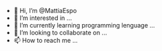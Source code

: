 - 👋 Hi, I’m @MattiaEspo
- 👀 I’m interested in  ...
- 🌱 I’m currently learning programming lenguage ...
- 💞️ I’m looking to collaborate on ...
- 📫 How to reach me ...

<!---
MattiaEspo/MattiaEspo is a ✨ special ✨ repository because its `README.md` (this file) appears on your GitHub profile.
You can click the Preview link to take a look at your changes.
--->
